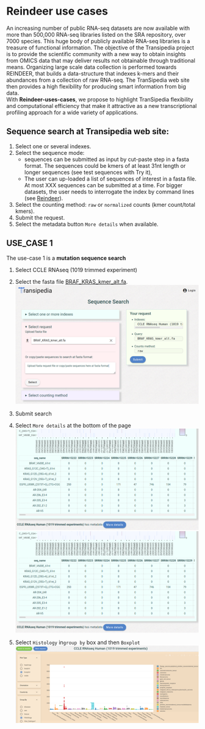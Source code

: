 # Reindeer use cases
An increasing number of public RNA-seq datasets are now available with more than  500,000 RNA-seq libraries listed on the SRA repository, over 7000 species. This huge body of publicly available RNA-­seq libraries is a treasure of functional information.
The objective of the Transipedia project is to provide the scientific community with a new way to obtain insights from OMICS data that may deliver results not obtainable through traditional means. Organizing large scale data collection is performed towards REINDEER, that builds a data-structure that indexes k-mers and their abundances from a collection of raw RNA-seq. The TranSipedia web site then provides a high flexibility for producing smart information  from big data.  
With **Reindeer-uses-cases**, we propose to highlight TranSipedia flexibility and computational efficiency that make it attractive as a new transcriptional profiling approach for a wide variety of applications.

## Sequence search at Transipedia web site:

1. Select one or several indexes.
2. Select the sequence mode: 
	* sequences can be submitted as input by cut-paste step in a fasta format. The sequences could be kmers of at least 31nt length or longer sequences (see test sequences with Try it), 
	* The user can up-loaded a list of sequences of interest in a fasta file. At most XXX sequences can be submitted at a time. For bigger datasets, the user needs to  interrogate the index by command lines (see [Reindeer](https://github.com/kamimrcht/REINDEER/blob/master/README.md)).
3. Select the counting method: `raw` or `normalized` counts (kmer count/total kmers).
4. Submit the request.
5. Select the metadata button `More details` when available.


## USE_CASE 1

The use-case 1 is a **mutation sequence search**

1. Select CCLE RNAseq (1019 trimmed experiment)
2. Select the fasta file [BRAF_KRAS_kmer_alt.fa](https://github.com/Transipedia/Reindeer-use-cases/blob/main/BRAF_KRAS_kmer_alt.fa). 
   ![request](img/case1-request.png)
3. Submit search
4. Select `More details`  at the bottom of the page
   ![global result](img/case1-global-results.png)
   <img src="img/case1-global-results.png" alt="drawing" width="800"/>
   
5. Select `Histology` in`group by` box and then `Boxplot`
   ![detailed results](img/case1-details.png)


